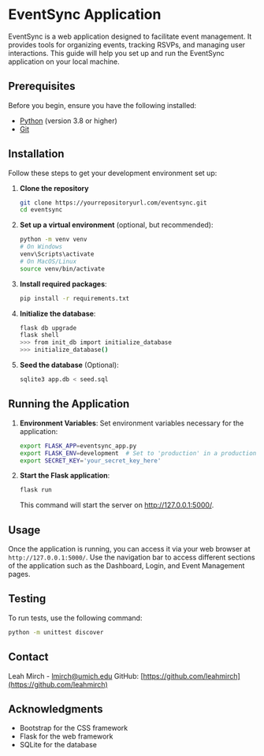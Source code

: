 # EventSync Application

EventSync is a web application designed to facilitate event management. It provides tools for organizing events, tracking RSVPs, and managing user interactions. This guide will help you set up and run the EventSync application on your local machine.

## Prerequisites

Before you begin, ensure you have the following installed:
- [Python](https://www.python.org/downloads/) (version 3.8 or higher)
- [Git](https://git-scm.com/downloads)

## Installation

Follow these steps to get your development environment set up:

1. **Clone the repository**
   ```bash
   git clone https://yourrepositoryurl.com/eventsync.git
   cd eventsync
   ```

2. **Set up a virtual environment** (optional, but recommended):
   ```bash
   python -m venv venv
   # On Windows
   venv\Scripts\activate
   # On MacOS/Linux
   source venv/bin/activate
   ```

3. **Install required packages**:
   ```bash
   pip install -r requirements.txt
   ```

4. **Initialize the database**:
   ```bash
   flask db upgrade
   flask shell
   >>> from init_db import initialize_database
   >>> initialize_database()
   ```

5. **Seed the database** (Optional):
   ```bash
   sqlite3 app.db < seed.sql
   ```

## Running the Application

1. **Environment Variables**:
   Set environment variables necessary for the application:
   ```bash
   export FLASK_APP=eventsync_app.py
   export FLASK_ENV=development  # Set to 'production' in a production environment
   export SECRET_KEY='your_secret_key_here'
   ```

2. **Start the Flask application**:
   ```bash
   flask run
   ```
   This command will start the server on http://127.0.0.1:5000/.

## Usage

Once the application is running, you can access it via your web browser at `http://127.0.0.1:5000/`. Use the navigation bar to access different sections of the application such as the Dashboard, Login, and Event Management pages.

## Testing

To run tests, use the following command:
```bash
python -m unittest discover
```

## Contact

Leah Mirch - [lmirch@umich.edu](mailto:lmirch@umich.edu)
GitHub: [https://github.com/leahmirch](https://github.com/leahmirch)

## Acknowledgments

- Bootstrap for the CSS framework
- Flask for the web framework
- SQLite for the database
